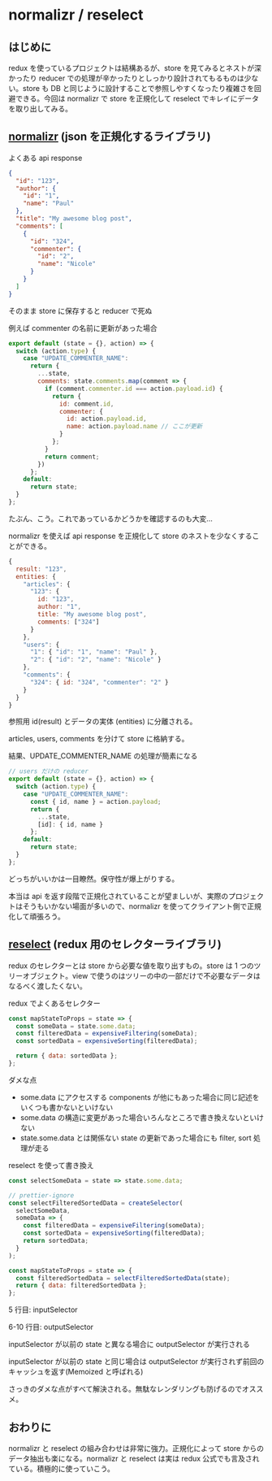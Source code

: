 # normalizr / reselect

## はじめに

redux を使っているプロジェクトは結構あるが、store を見てみるとネストが深かったり reducer での処理が辛かったりとしっかり設計されてもるものは少ない。store も DB と同じように設計することで参照しやすくなったり複雑さを回避できる。今回は normalizr で store を正規化して reselect でキレイにデータを取り出してみる。

## [normalizr](https://github.com/paularmstrong/normalizr) (json を正規化するライブラリ)

よくある api response

```json
{
  "id": "123",
  "author": {
    "id": "1",
    "name": "Paul"
  },
  "title": "My awesome blog post",
  "comments": [
    {
      "id": "324",
      "commenter": {
        "id": "2",
        "name": "Nicole"
      }
    }
  ]
}
```

そのまま store に保存すると reducer で死ぬ

例えば commenter の名前に更新があった場合

```javascript
export default (state = {}, action) => {
  switch (action.type) {
    case "UPDATE_COMMENTER_NAME":
      return {
        ...state,
        comments: state.comments.map(comment => {
          if (comment.commenter.id === action.payload.id) {
            return {
              id: comment.id,
              commenter: {
                id: action.payload.id,
                name: action.payload.name // ここが更新
              }
            };
          }
          return comment;
        })
      };
    default:
      return state;
  }
};
```

たぶん、こう。これであっているかどうかを確認するのも大変...

normalizr を使えば api response を正規化して store のネストを少なくすることができる。

```javascript
{
  result: "123",
  entities: {
    "articles": {
      "123": {
        id: "123",
        author: "1",
        title: "My awesome blog post",
        comments: ["324"]
      }
    },
    "users": {
      "1": { "id": "1", "name": "Paul" },
      "2": { "id": "2", "name": "Nicole" }
    },
    "comments": {
      "324": { id: "324", "commenter": "2" }
    }
  }
}
```

参照用 id(result) とデータの実体 (entities) に分離される。

articles, users, comments を分けて store に格納する。

結果、UPDATE_COMMENTER_NAME の処理が簡素になる

```javascript
// users だけの reducer
export default (state = {}, action) => {
  switch (action.type) {
    case "UPDATE_COMMENTER_NAME":
      const { id, name } = action.payload;
      return {
        ...state,
        [id]: { id, name }
      };
    default:
      return state;
  }
};
```

どっちがいいかは一目瞭然。保守性が爆上がりする。

本当は api を返す段階で正規化されていることが望ましいが、実際のプロジェクトはそうもいかない場面が多いので、normalizr を使ってクライアント側で正規化して頑張ろう。

## [reselect](https://github.com/reactjs/reselect) (redux 用のセレクターライブラリ)

redux のセレクターとは store から必要な値を取り出すもの。store は 1 つのツリーオブジェクト。view で使うのはツリーの中の一部だけで不必要なデータはなるべく渡したくない。

redux でよくあるセレクター

```javascript
const mapStateToProps = state => {
  const someData = state.some.data;
  const filteredData = expensiveFiltering(someData);
  const sortedData = expensiveSorting(filteredData);

  return { data: sortedData };
};
```

ダメな点

* some.data にアクセスする components が他にもあった場合に同じ記述をいくつも書かないといけない
* some.data の構造に変更があった場合いろんなところで書き換えないといけない
* state.some.data とは関係ない state の更新であった場合にも filter, sort 処理が走る

reselect を使って書き換え

```javascript
const selectSomeData = state => state.some.data;

// prettier-ignore
const selectFilteredSortedData = createSelector(
  selectSomeData,
  someData => {
    const filteredData = expensiveFiltering(someData);
    const sortedData = expensiveSorting(filteredData);
    return sortedData;
  }
);

const mapStateToProps = state => {
  const filteredSortedData = selectFilteredSortedData(state);
  return { data: filteredSortedData };
};
```

5 行目: inputSelector

6-10 行目: outputSelector

inputSelector が以前の state と異なる場合に outputSelector が実行される

inputSelector が以前の state と同じ場合は outputSelector が実行されず前回のキャッシュを返す(Memoized と呼ばれる)

さっきのダメな点がすべて解決される。無駄なレンダリングも防げるのでオススメ。

## おわりに

normalizr と reselect の組み合わせは非常に強力。正規化によって store からのデータ抽出も楽になる。normalizr と reselect は実は redux 公式でも言及されている。積極的に使っていこう。
